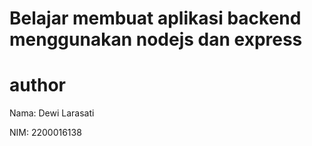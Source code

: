 # Belajar membuat aplikasi backend menggunakan nodejs dan express

# author

Nama: 
Dewi Larasati

NIM:
2200016138